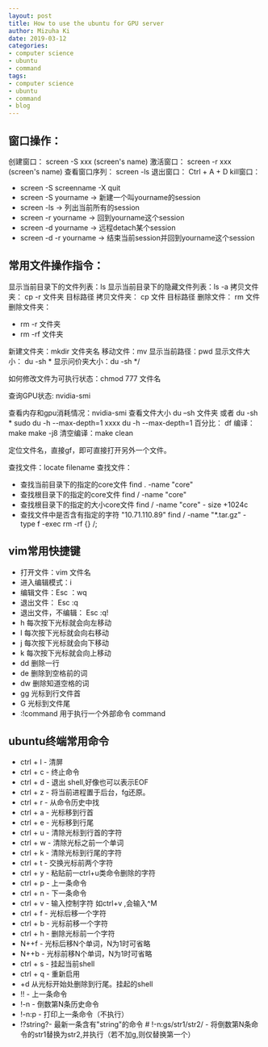 ```yaml
---
layout: post
title: How to use the ubuntu for GPU server
author: Mizuha Ki
date: 2019-03-12
categories:
- computer science
- ubuntu
- command
tags:
- computer science
- ubuntu
- command
- blog
---
```


## 窗口操作：
创建窗口： screen -S xxx (screen's name)
激活窗口： screen -r xxx (screen's name)
查看窗口序列： screen -ls
退出窗口： Ctrl + A + D
kill窗口：
- screen -S screenname -X quit
- screen -S yourname -> 新建一个叫yourname的session
- screen -ls -> 列出当前所有的session
- screen -r yourname -> 回到yourname这个session
- screen -d yourname -> 远程detach某个session
- screen -d -r yourname -> 结束当前session并回到yourname这个session

## 常用文件操作指令：
显示当前目录下的文件列表：ls
显示当前目录下的隐藏文件列表：ls -a
拷贝文件夹：  cp -r 文件夹 目标路径
拷贝文件夹：  cp 文件 目标路径
删除文件： rm 文件
删除文件夹： 
- rm -r 文件夹
- rm -rf 文件夹

新建文件夹：mkdir 文件夹名
移动文件：mv
显示当前路径：pwd
显示文件大小： du -sh *
显示问价夹大小：du -sh */

如何修改文件为可执行状态：chmod 777 文件名

查询GPU状态: nvidia-smi

查看内存和gpu消耗情况：nvidia-smi
查看文件大小 du –sh 文件夹   或者 du -sh *      sudo du -h --max-depth=1 xxxx    du -h  --max-depth=1
百分比： df
编译： make  make -j8
清空编译：make clean

定位文件名，直接gf，即可直接打开另外一个文件。

查找文件：locate filename
查找文件：
- 查找当前目录下的指定的core文件 find . -name "core"
- 查找根目录下的指定的core文件 find / -name "core"
- 查找根目录下的指定的大小core文件 find / -name "core" - size +1024c
- 查找文件中是否含有指定的字符 "10.71.110.89" find / -name "*.tar.gz" - type f -exec rm -rf {} /;


## vim常用快捷键
- 打开文件：vim 文件名
- 进入编辑模式：i
- 编辑文件：Esc ：wq
- 退出文件： Esc :q
- 退出文件，不编辑： Esc :q!
- h 每次按下光标就会向左移动
- l 每次按下光标就会向右移动
- j 每次按下光标就会向下移动
- k 每次按下光标就会向上移动 
- dd 删除一行
- de 删除到空格前的词
- dw 删除知道空格的词
- gg 光标到行文件首
- G 光标到文件尾
- :!command 用于执行一个外部命令 command

## ubuntu终端常用命令
- ctrl + l - 清屏
- ctrl + c - 终止命令
- ctrl + d - 退出 shell,好像也可以表示EOF
- ctrl + z - 将当前进程置于后台，fg还原。
- ctrl + r - 从命令历史中找
- ctrl + a - 光标移到行首
- ctrl + e - 光标移到行尾
- ctrl + u - 清除光标到行首的字符
- ctrl + w - 清除光标之前一个单词
- ctrl + k - 清除光标到行尾的字符
- ctrl + t - 交换光标前两个字符
- ctrl + y - 粘贴前一ctrl+u类命令删除的字符
- ctrl + p - 上一条命令
- ctrl + n - 下一条命令
- ctrl + v - 输入控制字符 如ctrl+v <ENTER> ,会输入^M
- ctrl + f - 光标后移一个字符
- ctrl + b - 光标前移一个字符
- ctrl + h - 删除光标前一个字符
- N+<ESC>+f - 光标后移N个单词，N为1时可省略
- N+<ESC>+b - 光标前移N个单词，N为1时可省略
- ctrl + s - 挂起当前shell
- ctrl + q - 重新启用
- <ESC>+d 从光标开始处删除到行尾。挂起的shell
- !! - 上一条命令
- !-n - 倒数第N条历史命令
- !-n:p - 打印上一条命令（不执行）
- !?string?- 最新一条含有"string"的命令 # !-n:gs/str1/str2/ - 将倒数第N条命令的str1替换为str2,并执行（若不加g,则仅替换第一个）


